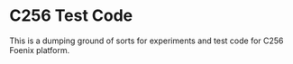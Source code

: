 # C256 Test Code
This is a dumping ground of sorts for experiments and test code for C256 Foenix platform.
